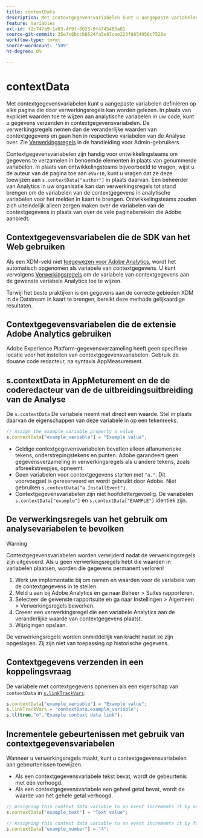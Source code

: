 ```yaml
---
title: contextData
description: Met contextgegevensvariabelen kunt u aangepaste variabelen definiëren op elke pagina die door verwerkingsregels kan worden gelezen.
feature: Variables
exl-id: f2c747a9-1a03-4f9f-8025-9f4745403a81
source-git-commit: 35e7c8bccb8524fa5e87cae223f0854956c7528a
workflow-type: tm+mt
source-wordcount: '509'
ht-degree: 0%

---
```


# contextData

Met contextgegevensvariabelen kunt u aangepaste variabelen definiëren op elke pagina die door verwerkingsregels kan worden gelezen. In plaats van expliciet waarden toe te wijzen aan analytische variabelen in uw code, kunt u gegevens verzenden in contextgegevensvariabelen. De verwerkingsregels nemen dan de veranderlijke waarden van contextgegevens en gaan hen in respectieve variabelen van de Analyse over. Zie [Verwerkingsregels](/help/admin/admin/c-manage-report-suites/c-edit-report-suites/general/c-processing-rules/c-processing-rules-configuration/t-processing-rules.md) in de handleiding voor Admin-gebruikers.

Contextgegevensvariabelen zijn handig voor ontwikkelingsteams om gegevens te verzamelen in benoemde elementen in plaats van genummerde variabelen. In plaats van ontwikkelingsteams bijvoorbeeld te vragen, wijst u de auteur van de pagina toe aan `eVar10`, kunt u vragen dat ze deze toewijzen aan `s.contextData["author"]` in plaats daarvan. Een beheerder van Analytics in uw organisatie kan dan verwerkingsregels tot stand brengen om de variabelen van de contextgegevens in analytische variabelen voor het melden in kaart te brengen. Ontwikkelingsteams zouden zich uiteindelijk alleen zorgen maken over de variabelen van de contextgegevens in plaats van over de vele paginabereiken die Adobe aanbiedt.

## Contextgegevensvariabelen die de SDK van het Web gebruiken

Als een XDM-veld niet [toegewezen voor Adobe Analytics](https://experienceleague.adobe.com/docs/analytics/implementation/aep-edge/variable-mapping.html), wordt het automatisch opgenomen als variabele van contextgegevens. U kunt vervolgens [Verwerkingsregels](/help/admin/admin/c-manage-report-suites/c-edit-report-suites/general/c-processing-rules/processing-rules.md) om de variabele van contextgegevens aan de gewenste variabele Analytics toe te wijzen.

Terwijl het beste praktijken is om gegevens aan de correcte gebieden XDM in de Datstream in kaart te brengen, bereikt deze methode gelijkaardige resultaten.

## Contextgegevensvariabelen die de extensie Adobe Analytics gebruiken

Adobe Experience Platform-gegevensverzameling heeft geen specifieke locatie voor het instellen van contextgegevensvariabelen. Gebruik de douane code redacteur, na syntaxis AppMeasurement.

## s.contextData in AppMeturement en de de coderedacteur van de de uitbreidingsuitbreiding van de Analyse

De `s.contextData` De variabele neemt niet direct een waarde. Stel in plaats daarvan de eigenschappen van deze variabele in op een tekenreeks.

```js
// Assign the example_variable property a value
s.contextData["example_variable"] = "Example value";
```

* Geldige contextgegevensvariabelen bevatten alleen alfanumerieke tekens, onderstrepingstekens en punten. Adobe garandeert geen gegevensverzameling in verwerkingsregels als u andere tekens, zoals afbreekstreepjes, opneemt.
* Geen variabelen voor contextgegevens starten met `"a."`. Dit voorvoegsel is gereserveerd en wordt gebruikt door Adobe. Niet gebruiken `s.contextData["a.InstallEvent"]`.
* Contextgegevensvariabelen zijn niet hoofdlettergevoelig. De variabelen `s.contextData["example"]` en `s.contextData["EXAMPLE"]` identiek zijn.

## De verwerkingsregels van het gebruik om analysevariabelen te bevolken

>[!WARNING]
>
>Contextgegevensvariabelen worden verwijderd nadat de verwerkingsregels zijn uitgevoerd. Als u geen verwerkingsregels hebt die waarden in variabelen plaatsen, worden die gegevens permanent verloren!

1. Werk uw implementatie bij om namen en waarden voor de variabele van de contextgegevens in te stellen.
2. Meld u aan bij Adobe Analytics en ga naar Beheer > Suites rapporteren.
3. Selecteer de gewenste rapportsuite en ga naar Instellingen > Algemeen > Verwerkingsregels bewerken.
4. Creeer een verwerkingsregel die een variabele Analytics aan de veranderlijke waarde van contextgegevens plaatst.
5. Wijzigingen opslaan.

De verwerkingsregels worden onmiddellijk van kracht nadat ze zijn opgeslagen. Zij zijn niet van toepassing op historische gegevens.

## Contextgegevens verzenden in een koppelingsvraag

De variabele met contextgegevens opnemen als een eigenschap van `contextData` in [`s.linkTrackVars`](../config-vars/linktrackvars.md):

```js
s.contextData["example_variable"] = "Example value";
s.linkTrackVars = "contextData.example_variable";
s.tl(true,"o","Example context data link");
```

## Incrementele gebeurtenissen met gebruik van contextgegevensvariabelen

Wanneer u verwerkingsregels maakt, kunt u contextgegevensvariabelen aan gebeurtenissen toewijzen.

* Als een contextgegevensvariabele tekst bevat, wordt de gebeurtenis met één verhoogd.
* Als een contextgegevensvariabele een geheel getal bevat, wordt de waarde van het gehele getal verhoogd.

```js
// Assigning this context data variable to an event increments it by one
s.contextData["example_text"] = "Text value";

// Assigning this context data variable to an event increments it by four
s.contextData["example_number"] = "4";
```
